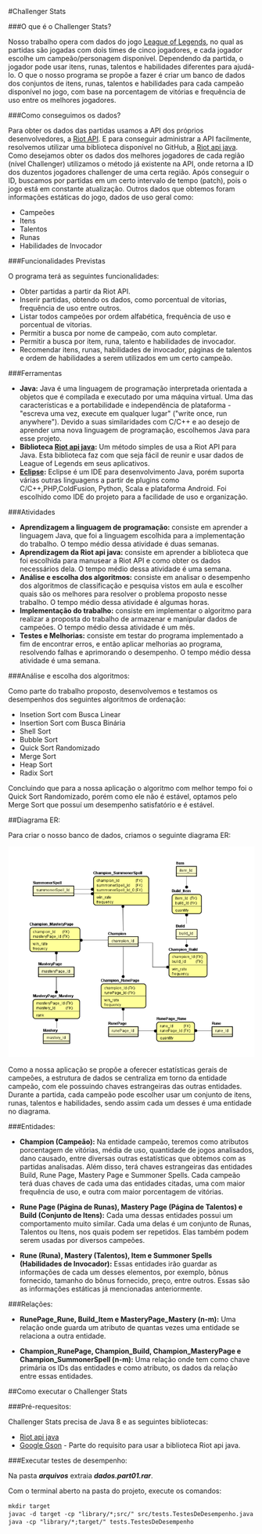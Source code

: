 #Challenger Stats

###O que é o Challenger Stats?

Nosso trabalho opera com dados do jogo [League of Legends](http://br.leagueoflegends.com/), no qual as partidas são jogadas com dois times de cinco jogadores, e cada jogador escolhe um campeão/personagem disponível. Dependendo da partida, o jogador pode usar itens, runas, talentos e habilidades diferentes para ajudá-lo. O que o nosso programa se propõe a fazer é criar um banco de dados dos conjuntos de itens, runas, talentos e habilidades para cada campeão disponível no jogo, com base na porcentagem de vitórias e frequência de uso entre os melhores jogadores.


###Como conseguimos os dados?

Para obter os dados das partidas usamos a API dos próprios desenvolvedores, a [Riot API](veloper.riotgames.com). E para conseguir administrar a API facilmente, resolvemos utilizar uma biblioteca disponível no GitHub, a [Riot api java](https://github.com/rithms/riot-api-java). Como desejamos obter os dados dos melhores jogadores de cada região (nível Challenger) utilizamos o método já existente na API, onde retorna a ID dos duzentos jogadores challenger de uma certa região. Após conseguir o ID, buscamos por partidas em um certo intervalo de tempo (patch), pois o jogo está em constante atualização. Outros dados que obtemos foram informações estáticas do jogo, dados de uso geral como:

  -	Campeões
  -	Itens
  -	Talentos
  -	Runas
  - Habilidades de Invocador


###Funcionalidades Previstas

O programa terá as seguintes funcionalidades:

  - Obter partidas a partir da Riot API.
  - Inserir partidas, obtendo os dados, como porcentual de vitorias, frequência de uso entre outros.
  - Listar todos campeões por ordem alfabética, frequência de uso e porcentual de vitorias.
  - Permitir a busca por nome de campeão, com auto completar.
  - Permitir a busca por item, runa, talento e habilidades de invocador.
  - Recomendar itens, runas, habilidades de invocador, páginas de talentos e ordem de habilidades a serem utilizados em um certo campeão.


###Ferramentas

  - **Java:** Java é uma linguagem de programação interpretada orientada a objetos que é compilada e executado por uma máquina virtual. Uma das características e a portabilidade e independência de plataforma - "escreva uma vez, execute em qualquer lugar" ("write once, run anywhere"). Devido a suas similaridades com C/C++ e ao desejo de aprender uma nova linguagem de programação, escolhemos Java para esse projeto.
  - **Biblioteca [Riot api java](https://github.com/rithms/riot-api-java):** Um método simples de usa a Riot API para Java. Esta biblioteca faz com que seja fácil de reunir e usar dados de League of Legends em seus aplicativos. 
  - **[Eclipse](https://eclipse.org/):** Eclipse é um IDE para desenvolvimento Java, porém suporta várias outras linguagens a partir de plugins como C/C++,PHP,ColdFusion, Python, Scala e plataforma Android. Foi escolhido como IDE do projeto para a facilidade de uso e organização.


###Atividades

  - **Aprendizagem a linguagem de programação:** consiste em aprender a linguagem Java, que foi a linguagem escolhida para a implementação do trabalho. O tempo médio dessa atividade é duas semanas. 
  - **Aprendizagem da Riot api java:** consiste em aprender a biblioteca que foi escolhida para manusear a Riot API e como obter os dados necessários dela. O tempo médio dessa atividade é uma semana.
  - **Análise e escolha dos algoritmos:** consiste em analisar o desempenho dos algoritmos de classificação e pesquisa vistos em aula e escolher quais são os melhores para resolver o problema proposto nesse trabalho. O tempo médio dessa atividade é algumas horas.
  - **Implementação do trabalho:** consiste em implementar o algoritmo para realizar a proposta do trabalho de armazenar e manipular dados de campeões. O tempo médio dessa atividade é um mês.
  - **Testes e Melhorias:** consiste em testar do programa implementado a fim de encontrar erros, e então aplicar melhorias ao programa, resolvendo falhas e aprimorando o desempenho. O tempo médio dessa atividade é uma semana.

###Análise e escolha dos algoritmos:

Como parte do trabalho proposto, desenvolvemos e testamos os desempenhos dos seguintes algoritmos de ordenação:

  -	Insetion Sort com Busca Linear
  -	Insertion Sort com Busca Binária
  -	Shell Sort
  -	Bubble Sort
  -	Quick Sort Randomizado
  -	Merge Sort
  -	Heap Sort
  -	Radix Sort

Concluindo que para a nossa aplicação o algoritmo com melhor tempo foi o Quick Sort Randomizado, porém como ele não é estável, optamos pelo Merge Sort que possuí um desempenho satisfatório e é estável. 

##Diagrama ER:

Para criar o nosso banco de dados, criamos o seguinte diagrama ER:

![alt tag](https://raw.githubusercontent.com/Fillps/Challenger-Stats/master/arquivos/Challenger-Stats-ER.PNG)

Como a nossa aplicação se propõe a oferecer estatísticas gerais de campeões, a estrutura de dados se centraliza em torno da entidade campeão, com ele possuindo chaves estrangeiras das outras entidades. Durante a partida, cada campeão pode escolher usar um conjunto de itens, runas, talentos e habilidades, sendo assim cada um desses é uma entidade no diagrama.

###Entidades:

  -	**Champion (Campeão):** Na entidade campeão, teremos como atributos porcentagem de vitórias, média de uso, quantidade de jogos analisados, dano causado, entre diversas outras estatísticas que obtemos com as partidas analisadas. Além disso, terá chaves estrangeiras das entidades Build, Rune Page, Mastery Page e Summoner Spells. Cada campeão terá duas chaves de cada uma das entidades citadas, uma com maior frequência de uso,  e outra com maior porcentagem de vitórias.

  -	**Rune Page (Página de Runas), Mastery Page (Página de Talentos) e Build (Conjunto de Itens):** Cada uma dessas entidades possui um comportamento muito similar. Cada uma delas é um conjunto de Runas, Talentos ou Itens, nos quais podem ser repetidos. Elas também podem serem usadas por diversos campeões.

  -	**Rune (Runa), Mastery (Talentos), Item e Summoner Spells (Habilidades de Invocador):** Essas entidades irão guardar as informações de cada um desses elementos, por exemplo, bônus fornecido, tamanho do bônus fornecido, preço, entre outros. Essas são as informações estáticas já mencionadas anteriormente.


###Relações:

  -	**RunePage_Rune, Build_Item e MasteryPage_Mastery (n-m):** Uma relação onde guarda um atributo de quantas vezes uma entidade se relaciona a outra entidade.

  -	**Champion_RunePage, Champion_Build, Champion_MasteryPage e Champion_SummonerSpell (n-m):** Uma relação onde tem como chave primária os IDs das entidades e como atributo, os dados da relação entre essas entidades.

##Como executar o Challenger Stats

###Pré-requesitos:

Challenger Stats precisa de Java 8 e as seguintes bibliotecas:

  - [Riot api java](https://github.com/rithms/riot-api-java)
  - [Google Gson](https://github.com/google/gson) - Parte do requisito para usar a biblioteca Riot api java.

###Executar testes de desempenho:

Na pasta ***arquivos*** extraia ***dados.part01.rar***.

Com o terminal aberto na pasta do projeto, execute os comandos:
```
mkdir target
javac -d target -cp "library/*;src/" src/tests.TestesDeDesempenho.java
java -cp "library/*;target/" tests.TestesDeDesempenho
```
